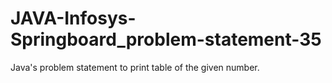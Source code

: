 # JAVA-Infosys-Springboard_problem-statement-35
Java's problem statement to print table of the given number.
